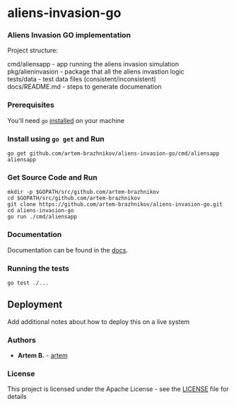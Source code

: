 # aliens-invasion-go

### Aliens Invasion GO implementation

Project structure:

cmd/aliensapp - app running the aliens invasion simulation  
pkg/alieninvasion - package that all the aliens invastion logic  
tests/data - test data files (consistent/inconsistent)  
docs/README.md - steps to generate documenation  

### Prerequisites

You'll need `go` [installed](https://golang.org/doc/install) on your machine

### Install using `go get` and Run

```
go get github.com/artem-brazhnikov/aliens-invasion-go/cmd/aliensapp
aliensapp
```

### Get Source Code and Run

```
mkdir -p $GOPATH/src/github.com/artem-brazhnikov
cd $GOPATH/src/github.com/artem-brazhnikov
git clone https://github.com/artem-brazhnikov/aliens-invasion-go.git
cd aliens-invasion-go
go run ./cmd/aliensapp
```

### Documentation

Documentation can be found in the [docs](docs/README.md).

### Running the tests

`go test ./...`

## Deployment

Add additional notes about how to deploy this on a live system


### Authors

* **Artem B.** - [artem](https://github.com/artem-brazhnikov)

### License

This project is licensed under the Apache License - see the [LICENSE](LICENSE) file for details